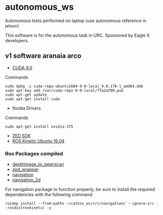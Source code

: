 # autonomous_ws
Autonomous tests performed on laptop (use autonomous reference in jetson)

This software is for the autonomous task in URC. Sponsored by Eagle X developers.

## v1 software aranaia arco 

- [CUDA 9.0](https://developer.nvidia.com/compute/cuda/9.0/Prod/local_installers/cuda-repo-ubuntu1604-9-0-local_9.0.176-1_amd64-deb)

Commands
```
sudo dpkg -i cuda-repo-ubuntu1604-9-0-local_9.0.176-1_amd64.deb 
sudo apt-key add /var/cuda-repo-9-0-local/7fa2af80.pub
sudo apt-get update
sudo apt-get install cuda

```
- Nvidia Drivers

Commands
```
sudo apt-get install nvidia-375
```

- [ZED SDK](https://download.stereolabs.com/zedsdk/2.4/ubuntu_cuda9)
- [ROS Kinetic Ubuntu 16.04](http://wiki.ros.org/kinetic/Installation/Ubuntu)


### Ros Packages compiled

- [depthimage_to_laserscan](https://github.com/ros-perception/depthimage_to_laserscan)
- [zed_wrapper](https://github.com/stereolabs/zed-ros-wrapper)
- [navigation](http://wiki.ros.org/navigation?distro=kinetic)
- [navigation_2d](https://github.com/skasperski/navigation_2d)

For navigation package to function properly, be sure to install the required dependencies with the following command:

```
rosdep install --from-paths ~/catkin_ws/src/navigation/ --ignore-src --rosdistro=kinetic -y
```